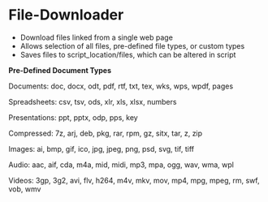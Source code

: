 # File-Downloader

- Download files linked from a single web page
- Allows selection of all files, pre-defined file types, or custom types
- Saves files to script_location/files, which can be altered in script

**Pre-Defined Document Types**

Documents: doc, docx, odt, pdf, rtf, txt, tex, wks, wps, wpdf, pages

Spreadsheets: csv, tsv, ods, xlr, xls, xlsx, numbers

Presentations: ppt, pptx, odp, pps, key

Compressed: 7z, arj, deb, pkg, rar, rpm, gz, sitx, tar, z, zip

Images: ai, bmp, gif, ico, jpg, jpeg, png, psd, svg, tif, tiff

Audio: aac, aif, cda, m4a, mid, midi, mp3, mpa, ogg, wav, wma, wpl

Videos: 3gp, 3g2, avi, flv, h264, m4v, mkv, mov, mp4, mpg, mpeg, rm, swf, vob, wmv
